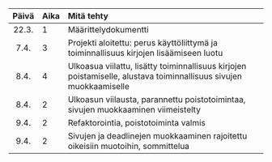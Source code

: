 | Päivä | Aika | Mitä tehty  |
| :----:|:-----| :-----|
| 22.3. | 1    | Määrittelydokumentti |
| 7.4. | 3    | Projekti aloitettu: perus käyttöliittymä ja toiminnallisuus kirjojen lisäämiseen luotu|
| 8.4. | 4 | Ulkoasua viilattu, lisätty toiminnallisuus kirjojen poistamiselle, alustava toiminnallisuus sivujen muokkaamiselle|
| 8.4. | 2 | Ulkoasun viilausta, parannettu poistotoimintaa, sivujen muokkaaminen viimeistelty|
| 9.4. | 2 | Refaktorointia, poistotoiminta valmis|
| 9.4. | 2 | Sivujen ja deadlinejen muokkaaminen rajoitettu oikeisiin muotoihin, sommittelua|
